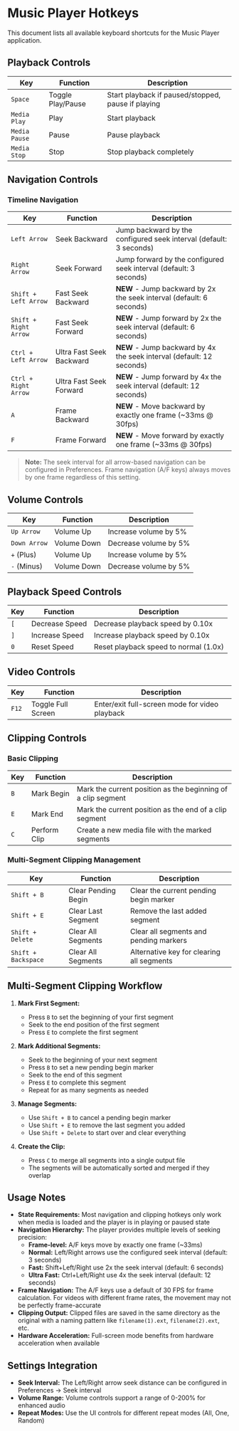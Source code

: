 # Music Player Hotkeys

This document lists all available keyboard shortcuts for the Music Player application.

## Playback Controls

| Key           | Function          | Description                                        |
| ------------- | ----------------- | -------------------------------------------------- |
| `Space`       | Toggle Play/Pause | Start playback if paused/stopped, pause if playing |
| `Media Play`  | Play              | Start playback                                     |
| `Media Pause` | Pause             | Pause playback                                     |
| `Media Stop`  | Stop              | Stop playback completely                           |

## Navigation Controls

### Timeline Navigation

| Key                   | Function                 | Description                                                           |
| --------------------- | ------------------------ | --------------------------------------------------------------------- |
| `Left Arrow`          | Seek Backward            | Jump backward by the configured seek interval (default: 3 seconds)    |
| `Right Arrow`         | Seek Forward             | Jump forward by the configured seek interval (default: 3 seconds)     |
| `Shift + Left Arrow`  | Fast Seek Backward       | **NEW** - Jump backward by 2x the seek interval (default: 6 seconds)  |
| `Shift + Right Arrow` | Fast Seek Forward        | **NEW** - Jump forward by 2x the seek interval (default: 6 seconds)   |
| `Ctrl + Left Arrow`   | Ultra Fast Seek Backward | **NEW** - Jump backward by 4x the seek interval (default: 12 seconds) |
| `Ctrl + Right Arrow`  | Ultra Fast Seek Forward  | **NEW** - Jump forward by 4x the seek interval (default: 12 seconds)  |
| `A`                   | Frame Backward           | **NEW** - Move backward by exactly one frame (~33ms @ 30fps)          |
| `F`                   | Frame Forward            | **NEW** - Move forward by exactly one frame (~33ms @ 30fps)           |

> **Note:** The seek interval for all arrow-based navigation can be configured in Preferences. Frame navigation (A/F keys) always moves by one frame regardless of this setting.

## Volume Controls

| Key          | Function    | Description           |
| ------------ | ----------- | --------------------- |
| `Up Arrow`   | Volume Up   | Increase volume by 5% |
| `Down Arrow` | Volume Down | Decrease volume by 5% |
| `+` (Plus)   | Volume Up   | Increase volume by 5% |
| `-` (Minus)  | Volume Down | Decrease volume by 5% |

## Playback Speed Controls

| Key | Function       | Description                           |
| --- | -------------- | ------------------------------------- |
| `[` | Decrease Speed | Decrease playback speed by 0.10x      |
| `]` | Increase Speed | Increase playback speed by 0.10x      |
| `0` | Reset Speed    | Reset playback speed to normal (1.0x) |

## Video Controls

| Key   | Function           | Description                                    |
| ----- | ------------------ | ---------------------------------------------- |
| `F12` | Toggle Full Screen | Enter/exit full-screen mode for video playback |

## Clipping Controls

### Basic Clipping

| Key | Function     | Description                                                  |
| --- | ------------ | ------------------------------------------------------------ |
| `B` | Mark Begin   | Mark the current position as the beginning of a clip segment |
| `E` | Mark End     | Mark the current position as the end of a clip segment       |
| `C` | Perform Clip | Create a new media file with the marked segments             |

### Multi-Segment Clipping Management

| Key                 | Function            | Description                               |
| ------------------- | ------------------- | ----------------------------------------- |
| `Shift + B`         | Clear Pending Begin | Clear the current pending begin marker    |
| `Shift + E`         | Clear Last Segment  | Remove the last added segment             |
| `Shift + Delete`    | Clear All Segments  | Clear all segments and pending markers    |
| `Shift + Backspace` | Clear All Segments  | Alternative key for clearing all segments |

## Multi-Segment Clipping Workflow

1. **Mark First Segment:**

   - Press `B` to set the beginning of your first segment
   - Seek to the end position of the first segment
   - Press `E` to complete the first segment

2. **Mark Additional Segments:**

   - Seek to the beginning of your next segment
   - Press `B` to set a new pending begin marker
   - Seek to the end of this segment
   - Press `E` to complete this segment
   - Repeat for as many segments as needed

3. **Manage Segments:**

   - Use `Shift + B` to cancel a pending begin marker
   - Use `Shift + E` to remove the last segment you added
   - Use `Shift + Delete` to start over and clear everything

4. **Create the Clip:**
   - Press `C` to merge all segments into a single output file
   - The segments will be automatically sorted and merged if they overlap

## Usage Notes

- **State Requirements:** Most navigation and clipping hotkeys only work when media is loaded and the player is in playing or paused state
- **Navigation Hierarchy:** The player provides multiple levels of seeking precision:
  - **Frame-level:** A/F keys move by exactly one frame (~33ms)
  - **Normal:** Left/Right arrows use the configured seek interval (default: 3 seconds)
  - **Fast:** Shift+Left/Right use 2x the seek interval (default: 6 seconds)
  - **Ultra Fast:** Ctrl+Left/Right use 4x the seek interval (default: 12 seconds)
- **Frame Navigation:** The A/F keys use a default of 30 FPS for frame calculation. For videos with different frame rates, the movement may not be perfectly frame-accurate
- **Clipping Output:** Clipped files are saved in the same directory as the original with a naming pattern like `filename(1).ext`, `filename(2).ext`, etc.
- **Hardware Acceleration:** Full-screen mode benefits from hardware acceleration when available

## Settings Integration

- **Seek Interval:** The Left/Right arrow seek distance can be configured in Preferences → Seek interval
- **Volume Range:** Volume controls support a range of 0-200% for enhanced audio
- **Repeat Modes:** Use the UI controls for different repeat modes (All, One, Random)
